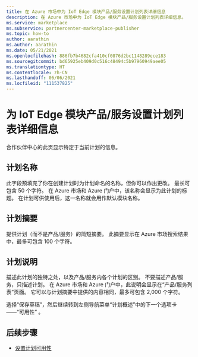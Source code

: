 ```yaml
---
title: 在 Azure 市场中为 IoT Edge 模块产品/服务设置计划列表详细信息
description: 在 Azure 市场中为 IoT Edge 模块产品/服务设置计划列表详细信息。
ms.service: marketplace
ms.subservice: partnercenter-marketplace-publisher
ms.topic: how-to
author: aarathin
ms.author: aarathin
ms.date: 05/21/2021
ms.openlocfilehash: 886fb7b4682cfa410cf0876d2bc1148289ece183
ms.sourcegitcommit: bd65925eb409d0c516c48494c5b97960949aee05
ms.translationtype: HT
ms.contentlocale: zh-CN
ms.lasthandoff: 06/06/2021
ms.locfileid: "111537825"
---
```

# <a name="set-up-plan-listing-details-for-an-iot-edge-module-offer"></a>为 IoT Edge 模块产品/服务设置计划列表详细信息

合作伙伴中心的此页显示特定于当前计划的信息。

## <a name="plan-name"></a>计划名称

此字段预填充了你在创建计划时为计划命名的名称，但你可以作出更改。 最长可包含 50 个字符。 在 Azure 市场和 Azure 门户中，该名称会显示为此计划的标题。 在计划可供使用后，这一名称就会用作默认模块名称。

## <a name="plan-summary"></a>计划摘要

提供计划（而不是产品/服务）的简短摘要。 此摘要显示在 Azure 市场搜索结果中，最多可包含 100 个字符。

## <a name="plan-description"></a>计划说明

描述此计划的独特之处，以及产品/服务内各个计划的区别。 不要描述产品/服务，只描述计划。 在 Azure 市场和 Azure 门户中，此说明会显示在“产品/服务列表”页面。 它可以与计划摘要中提供的内容相同，最多可包含 2,000 个字符。

选择“保存草稿”，然后继续转到左侧导航菜单“计划概述”中的下一个选项卡——“可用性”  。

## <a name="next-steps"></a>后续步骤

- [设置计划可用性](iot-edge-plan-availability.md)

